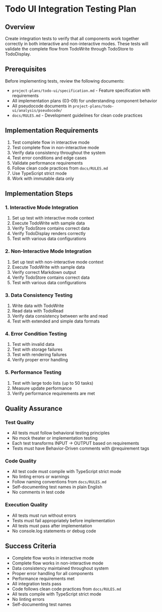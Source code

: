 # Todo UI Integration Testing Plan

## Overview

Create integration tests to verify that all components work together correctly in both interactive and non-interactive modes. These tests will validate the complete flow from TodoWrite through TodoStore to TodoDisplay.

## Prerequisites

Before implementing tests, review the following documents:
- `project-plans/todo-ui/specification.md` - Feature specification with requirements
- All implementation plans (03-09) for understanding component behavior
- All pseudocode documents in `project-plans/todo-ui/analysis/pseudocode/`
- `docs/RULES.md` - Development guidelines for clean code practices

## Implementation Requirements

1. Test complete flow in interactive mode
2. Test complete flow in non-interactive mode
3. Verify data consistency throughout the system
4. Test error conditions and edge cases
5. Validate performance requirements
6. Follow clean code practices from `docs/RULES.md`
7. Use TypeScript strict mode
8. Work with immutable data only

## Implementation Steps

### 1. Interactive Mode Integration

1. Set up test with interactive mode context
2. Execute TodoWrite with sample data
3. Verify TodoStore contains correct data
4. Verify TodoDisplay renders correctly
5. Test with various data configurations

### 2. Non-Interactive Mode Integration

1. Set up test with non-interactive mode context
2. Execute TodoWrite with sample data
3. Verify correct Markdown output
4. Verify TodoStore contains correct data
5. Test with various data configurations

### 3. Data Consistency Testing

1. Write data with TodoWrite
2. Read data with TodoRead
3. Verify data consistency between write and read
4. Test with extended and simple data formats

### 4. Error Condition Testing

1. Test with invalid data
2. Test with storage failures
3. Test with rendering failures
4. Verify proper error handling

### 5. Performance Testing

1. Test with large todo lists (up to 50 tasks)
2. Measure update performance
3. Verify performance requirements are met

## Quality Assurance

### Test Quality
- All tests must follow behavioral testing principles
- No mock theater or implementation testing
- Each test transforms INPUT → OUTPUT based on requirements
- Tests must have Behavior-Driven comments with @requirement tags

### Code Quality
- All test code must compile with TypeScript strict mode
- No linting errors or warnings
- Follow naming conventions from `docs/RULES.md`
- Self-documenting test names in plain English
- No comments in test code

### Execution Quality
- All tests must run without errors
- Tests must fail appropriately before implementation
- All tests must pass after implementation
- No console.log statements or debug code

## Success Criteria

- Complete flow works in interactive mode
- Complete flow works in non-interactive mode
- Data consistency maintained throughout system
- Proper error handling for all components
- Performance requirements met
- All integration tests pass
- Code follows clean code practices from `docs/RULES.md`
- All tests compile with TypeScript strict mode
- No linting errors
- Self-documenting test names